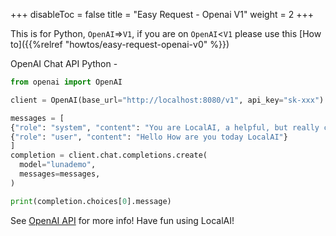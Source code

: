 
+++
disableToc = false
title = "Easy Request - Openai V1"
weight = 2
+++

This is for Python, ``OpenAI``=>``V1``, if you are on ``OpenAI``<``V1`` please use this [How to]({{%relref "howtos/easy-request-openai-v0" %}})

OpenAI Chat API Python -
```python
from openai import OpenAI

client = OpenAI(base_url="http://localhost:8080/v1", api_key="sk-xxx")

messages = [
{"role": "system", "content": "You are LocalAI, a helpful, but really confused ai, you will only reply with confused emotes"},
{"role": "user", "content": "Hello How are you today LocalAI"}
]
completion = client.chat.completions.create(
  model="lunademo",
  messages=messages,
)

print(completion.choices[0].message)
```
See [OpenAI API](https://platform.openai.com/docs/api-reference) for more info!
Have fun using LocalAI!
